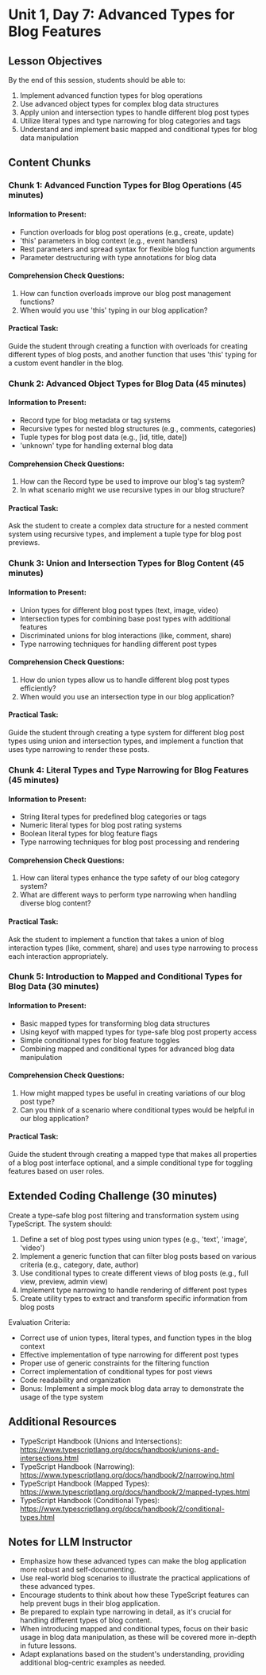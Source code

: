 # Unit 1, Day 7: Advanced Types for Blog Features

## Lesson Objectives
By the end of this session, students should be able to:
1. Implement advanced function types for blog operations
2. Use advanced object types for complex blog data structures
3. Apply union and intersection types to handle different blog post types
4. Utilize literal types and type narrowing for blog categories and tags
5. Understand and implement basic mapped and conditional types for blog data manipulation

## Content Chunks

### Chunk 1: Advanced Function Types for Blog Operations (45 minutes)

#### Information to Present:
- Function overloads for blog post operations (e.g., create, update)
- 'this' parameters in blog context (e.g., event handlers)
- Rest parameters and spread syntax for flexible blog function arguments
- Parameter destructuring with type annotations for blog data

#### Comprehension Check Questions:
1. How can function overloads improve our blog post management functions?
2. When would you use 'this' typing in our blog application?

#### Practical Task:
Guide the student through creating a function with overloads for creating different types of blog posts, and another function that uses 'this' typing for a custom event handler in the blog.

### Chunk 2: Advanced Object Types for Blog Data (45 minutes)

#### Information to Present:
- Record type for blog metadata or tag systems
- Recursive types for nested blog structures (e.g., comments, categories)
- Tuple types for blog post data (e.g., [id, title, date])
- 'unknown' type for handling external blog data

#### Comprehension Check Questions:
1. How can the Record type be used to improve our blog's tag system?
2. In what scenario might we use recursive types in our blog structure?

#### Practical Task:
Ask the student to create a complex data structure for a nested comment system using recursive types, and implement a tuple type for blog post previews.

### Chunk 3: Union and Intersection Types for Blog Content (45 minutes)

#### Information to Present:
- Union types for different blog post types (text, image, video)
- Intersection types for combining base post types with additional features
- Discriminated unions for blog interactions (like, comment, share)
- Type narrowing techniques for handling different post types

#### Comprehension Check Questions:
1. How do union types allow us to handle different blog post types efficiently?
2. When would you use an intersection type in our blog application?

#### Practical Task:
Guide the student through creating a type system for different blog post types using union and intersection types, and implement a function that uses type narrowing to render these posts.

### Chunk 4: Literal Types and Type Narrowing for Blog Features (45 minutes)

#### Information to Present:
- String literal types for predefined blog categories or tags
- Numeric literal types for blog post rating systems
- Boolean literal types for blog feature flags
- Type narrowing techniques for blog post processing and rendering

#### Comprehension Check Questions:
1. How can literal types enhance the type safety of our blog category system?
2. What are different ways to perform type narrowing when handling diverse blog content?

#### Practical Task:
Ask the student to implement a function that takes a union of blog interaction types (like, comment, share) and uses type narrowing to process each interaction appropriately.

### Chunk 5: Introduction to Mapped and Conditional Types for Blog Data (30 minutes)

#### Information to Present:
- Basic mapped types for transforming blog data structures
- Using keyof with mapped types for type-safe blog post property access
- Simple conditional types for blog feature toggles
- Combining mapped and conditional types for advanced blog data manipulation

#### Comprehension Check Questions:
1. How might mapped types be useful in creating variations of our blog post type?
2. Can you think of a scenario where conditional types would be helpful in our blog application?

#### Practical Task:
Guide the student through creating a mapped type that makes all properties of a blog post interface optional, and a simple conditional type for toggling features based on user roles.

## Extended Coding Challenge (30 minutes)

Create a type-safe blog post filtering and transformation system using TypeScript. The system should:

1. Define a set of blog post types using union types (e.g., 'text', 'image', 'video')
2. Implement a generic function that can filter blog posts based on various criteria (e.g., category, date, author)
3. Use conditional types to create different views of blog posts (e.g., full view, preview, admin view)
4. Implement type narrowing to handle rendering of different post types
5. Create utility types to extract and transform specific information from blog posts

Evaluation Criteria:
- Correct use of union types, literal types, and function types in the blog context
- Effective implementation of type narrowing for different post types
- Proper use of generic constraints for the filtering function
- Correct implementation of conditional types for post views
- Code readability and organization
- Bonus: Implement a simple mock blog data array to demonstrate the usage of the type system

## Additional Resources
- TypeScript Handbook (Unions and Intersections): https://www.typescriptlang.org/docs/handbook/unions-and-intersections.html
- TypeScript Handbook (Narrowing): https://www.typescriptlang.org/docs/handbook/2/narrowing.html
- TypeScript Handbook (Mapped Types): https://www.typescriptlang.org/docs/handbook/2/mapped-types.html
- TypeScript Handbook (Conditional Types): https://www.typescriptlang.org/docs/handbook/2/conditional-types.html

## Notes for LLM Instructor
- Emphasize how these advanced types can make the blog application more robust and self-documenting.
- Use real-world blog scenarios to illustrate the practical applications of these advanced types.
- Encourage students to think about how these TypeScript features can help prevent bugs in their blog application.
- Be prepared to explain type narrowing in detail, as it's crucial for handling different types of blog content.
- When introducing mapped and conditional types, focus on their basic usage in blog data manipulation, as these will be covered more in-depth in future lessons.
- Adapt explanations based on the student's understanding, providing additional blog-centric examples as needed.
